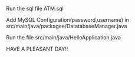 Run the sql file ATM.sql

Add MySQL Configuration(password,username) in src/main/java/packagee/DatatabaseManager.java

Run the file src/main/java/HelloApplication.java

HAVE A PLEASANT DAY!!
